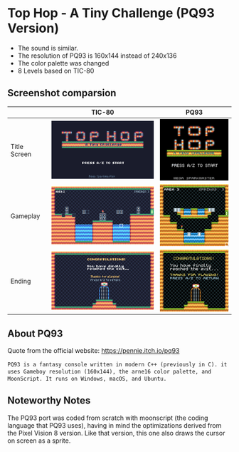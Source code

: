 # Top Hop - A Tiny Challenge (PQ93 Version)

- The sound is similar.
- The resolution of PQ93 is 160x144 instead of 240x136
- The color palette was changed
- 8 Levels based on TIC-80

## Screenshot comparsion

|              | TIC-80 | PQ93 |
|--------------|:-------:|:-------:|
| Title Screen | ![Title (TIC-80)](../images/tic80-title.png) | ![Title (PQ93)](../images/pq93-title.png) |
| Gameplay     | ![Gameplay (TIC-80)](../images/tic80-gameplay.png) | ![Gameplay (PQ93)](../images/pq93-gameplay.png) |
| Ending       | ![Ending (TIC-80)](../images/tic80-end.png) | ![Ending (PQ93)](../images/pq93-end.png) |

## About PQ93

Quote from the official website: https://pennie.itch.io/pq93

```
PQ93 is a fantasy console written in modern C++ (previously in C). it uses Gameboy resolution (160x144), the arne16 color palette, and MoonScript. It runs on Windows, macOS, and Ubuntu.
```

## Noteworthy Notes

The PQ93 port was coded from scratch with moonscript (the coding language that PQ93 uses), having in mind the optimizations derived from the Pixel Vision 8 version. Like that version, this one also draws the cursor on screen as a sprite. 
